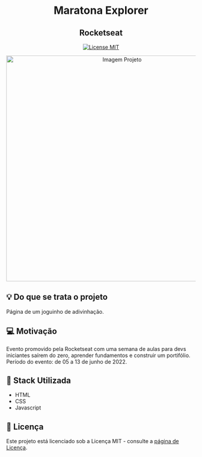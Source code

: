   
<h1 align="center">Maratona Explorer</h1> 
<h2 align="center">Rocketseat</h2>


<p align="center"> <a href="https://opensource.org/licenses/MIT"> <img src="https://img.shields.io/badge/License-MIT-blue.svg" alt="License MIT"> </a></p> 

<div align="center"> <img src="#" alt="Imagem Projeto" width="600"> </div> 

## :bulb: Do que se trata o projeto
Página de um joguinho de adivinhação.

## :computer: Motivação 
Evento promovido pela Rocketseat com uma semana de aulas para devs iniciantes saírem do zero, aprender fundamentos e construir um portifólio. Período do evento: de 05 a 13 de junho de 2022.

## :battery: Stack Utilizada
- HTML
- CSS
- Javascript

## :memo: Licença
Este projeto está licenciado sob a Licença MIT - consulte a <a href="https://opensource.org/licenses/MIT" target="_blank">página de Licença</a>.
